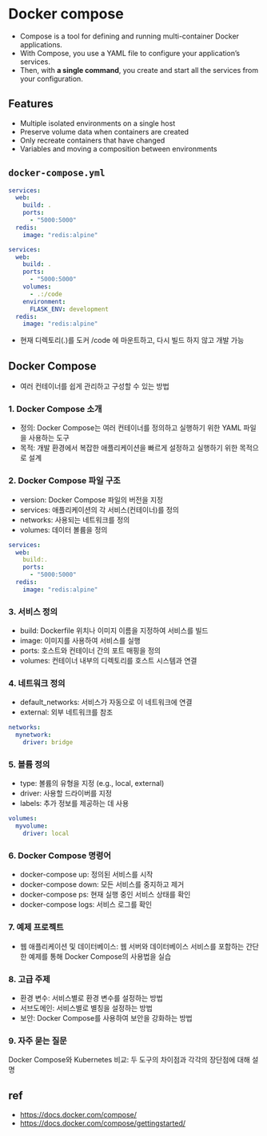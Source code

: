 # Docker compose
- Compose is a tool for defining and running multi-container Docker applications.
- With Compose, you use a YAML file to configure your application’s services.
- Then, with **a single command**, you create and start all the services from your configuration.

## Features
- Multiple isolated environments on a single host
- Preserve volume data when containers are created
- Only recreate containers that have changed
- Variables and moving a composition between environments

## `docker-compose.yml`
```yaml
services:
  web:
    build: .
    ports:
      - "5000:5000"
  redis:
    image: "redis:alpine"
```

```yaml
services:
  web:
    build: .
    ports:
      - "5000:5000"
    volumes:
      - .:/code
    environment:
      FLASK_ENV: development
  redis:
    image: "redis:alpine"
```

- 현재 디렉토리(.)를 도커 /code 에 마운트하고, 다시 빌드 하지 않고 개발 가능

## Docker Compose
- 여러 컨테이너를 쉽게 관리하고 구성할 수 있는 방법

### 1. Docker Compose 소개
- 정의: Docker Compose는 여러 컨테이너를 정의하고 실행하기 위한 YAML 파일을 사용하는 도구
- 목적: 개발 환경에서 복잡한 애플리케이션을 빠르게 설정하고 실행하기 위한 목적으로 설계

### 2. Docker Compose 파일 구조
- version: Docker Compose 파일의 버전을 지정
- services: 애플리케이션의 각 서비스(컨테이너)를 정의
- networks: 사용되는 네트워크를 정의
- volumes: 데이터 볼륨을 정의

```yaml
services:
  web:
    build:.
    ports:
      - "5000:5000"
  redis:
    image: "redis:alpine"
```

### 3. 서비스 정의
- build: Dockerfile 위치나 이미지 이름을 지정하여 서비스를 빌드
- image: 이미지를 사용하여 서비스를 실행
- ports: 호스트와 컨테이너 간의 포트 매핑을 정의
- volumes: 컨테이너 내부의 디렉토리를 호스트 시스템과 연결

### 4. 네트워크 정의
- default_networks: 서비스가 자동으로 이 네트워크에 연결
- external: 외부 네트워크를 참조

```yaml
networks:
  mynetwork:
    driver: bridge
```

### 5. 볼륨 정의
- type: 볼륨의 유형을 지정 (e.g., local, external)
- driver: 사용할 드라이버를 지정
- labels: 추가 정보를 제공하는 데 사용

```yaml
volumes:
  myvolume:
    driver: local
```

### 6. Docker Compose 명령어
- docker-compose up: 정의된 서비스를 시작
- docker-compose down: 모든 서비스를 중지하고 제거
- docker-compose ps: 현재 실행 중인 서비스 상태를 확인
- docker-compose logs: 서비스 로그를 확인

### 7. 예제 프로젝트
- 웹 애플리케이션 및 데이터베이스: 웹 서버와 데이터베이스 서비스를 포함하는 간단한 예제를 통해 Docker Compose의 사용법을 실습

### 8. 고급 주제
- 환경 변수: 서비스별로 환경 변수를 설정하는 방법
- 서브도메인: 서비스별로 별칭을 설정하는 방법
- 보안: Docker Compose를 사용하여 보안을 강화하는 방법

### 9. 자주 묻는 질문
Docker Compose와 Kubernetes 비교: 두 도구의 차이점과 각각의 장단점에 대해 설명


## ref
- https://docs.docker.com/compose/
- https://docs.docker.com/compose/gettingstarted/
